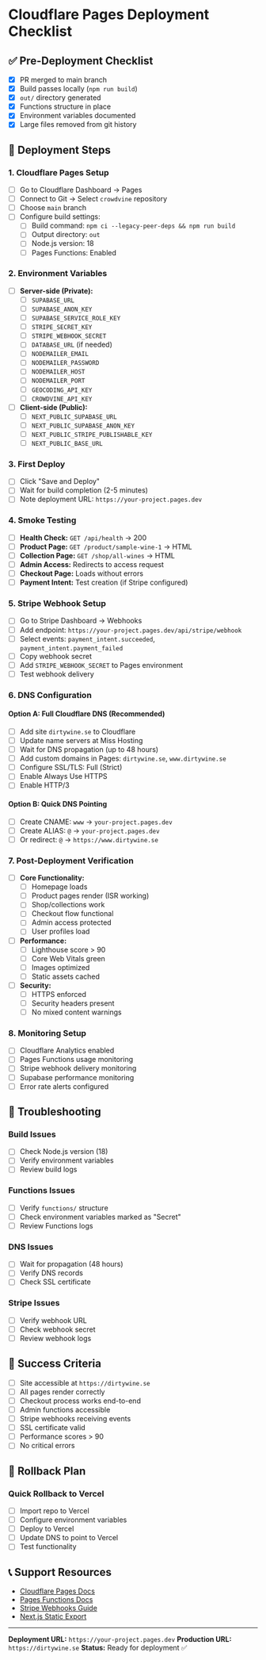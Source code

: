 # Cloudflare Pages Deployment Checklist

## ✅ Pre-Deployment Checklist

- [x] PR merged to main branch
- [x] Build passes locally (`npm run build`)
- [x] `out/` directory generated
- [x] Functions structure in place
- [x] Environment variables documented
- [x] Large files removed from git history

## 🚀 Deployment Steps

### 1. Cloudflare Pages Setup
- [ ] Go to Cloudflare Dashboard → Pages
- [ ] Connect to Git → Select `crowdvine` repository
- [ ] Choose `main` branch
- [ ] Configure build settings:
  - [ ] Build command: `npm ci --legacy-peer-deps && npm run build`
  - [ ] Output directory: `out`
  - [ ] Node.js version: 18
  - [ ] Pages Functions: Enabled

### 2. Environment Variables
- [ ] **Server-side (Private):**
  - [ ] `SUPABASE_URL`
  - [ ] `SUPABASE_ANON_KEY`
  - [ ] `SUPABASE_SERVICE_ROLE_KEY`
  - [ ] `STRIPE_SECRET_KEY`
  - [ ] `STRIPE_WEBHOOK_SECRET`
  - [ ] `DATABASE_URL` (if needed)
  - [ ] `NODEMAILER_EMAIL`
  - [ ] `NODEMAILER_PASSWORD`
  - [ ] `NODEMAILER_HOST`
  - [ ] `NODEMAILER_PORT`
  - [ ] `GEOCODING_API_KEY`
  - [ ] `CROWDVINE_API_KEY`

- [ ] **Client-side (Public):**
  - [ ] `NEXT_PUBLIC_SUPABASE_URL`
  - [ ] `NEXT_PUBLIC_SUPABASE_ANON_KEY`
  - [ ] `NEXT_PUBLIC_STRIPE_PUBLISHABLE_KEY`
  - [ ] `NEXT_PUBLIC_BASE_URL`

### 3. First Deploy
- [ ] Click "Save and Deploy"
- [ ] Wait for build completion (2-5 minutes)
- [ ] Note deployment URL: `https://your-project.pages.dev`

### 4. Smoke Testing
- [ ] **Health Check:** `GET /api/health` → 200
- [ ] **Product Page:** `GET /product/sample-wine-1` → HTML
- [ ] **Collection Page:** `GET /shop/all-wines` → HTML
- [ ] **Admin Access:** Redirects to access request
- [ ] **Checkout Page:** Loads without errors
- [ ] **Payment Intent:** Test creation (if Stripe configured)

### 5. Stripe Webhook Setup
- [ ] Go to Stripe Dashboard → Webhooks
- [ ] Add endpoint: `https://your-project.pages.dev/api/stripe/webhook`
- [ ] Select events: `payment_intent.succeeded`, `payment_intent.payment_failed`
- [ ] Copy webhook secret
- [ ] Add `STRIPE_WEBHOOK_SECRET` to Pages environment
- [ ] Test webhook delivery

### 6. DNS Configuration

#### Option A: Full Cloudflare DNS (Recommended)
- [ ] Add site `dirtywine.se` to Cloudflare
- [ ] Update name servers at Miss Hosting
- [ ] Wait for DNS propagation (up to 48 hours)
- [ ] Add custom domains in Pages: `dirtywine.se`, `www.dirtywine.se`
- [ ] Configure SSL/TLS: Full (Strict)
- [ ] Enable Always Use HTTPS
- [ ] Enable HTTP/3

#### Option B: Quick DNS Pointing
- [ ] Create CNAME: `www` → `your-project.pages.dev`
- [ ] Create ALIAS: `@` → `your-project.pages.dev`
- [ ] Or redirect: `@` → `https://www.dirtywine.se`

### 7. Post-Deployment Verification
- [ ] **Core Functionality:**
  - [ ] Homepage loads
  - [ ] Product pages render (ISR working)
  - [ ] Shop/collections work
  - [ ] Checkout flow functional
  - [ ] Admin access protected
  - [ ] User profiles load

- [ ] **Performance:**
  - [ ] Lighthouse score > 90
  - [ ] Core Web Vitals green
  - [ ] Images optimized
  - [ ] Static assets cached

- [ ] **Security:**
  - [ ] HTTPS enforced
  - [ ] Security headers present
  - [ ] No mixed content warnings

### 8. Monitoring Setup
- [ ] Cloudflare Analytics enabled
- [ ] Pages Functions usage monitoring
- [ ] Stripe webhook delivery monitoring
- [ ] Supabase performance monitoring
- [ ] Error rate alerts configured

## 🔧 Troubleshooting

### Build Issues
- [ ] Check Node.js version (18)
- [ ] Verify environment variables
- [ ] Review build logs

### Functions Issues
- [ ] Verify `functions/` structure
- [ ] Check environment variables marked as "Secret"
- [ ] Review Functions logs

### DNS Issues
- [ ] Wait for propagation (48 hours)
- [ ] Verify DNS records
- [ ] Check SSL certificate

### Stripe Issues
- [ ] Verify webhook URL
- [ ] Check webhook secret
- [ ] Review webhook logs

## 🎯 Success Criteria

- [ ] Site accessible at `https://dirtywine.se`
- [ ] All pages render correctly
- [ ] Checkout process works end-to-end
- [ ] Admin functions accessible
- [ ] Stripe webhooks receiving events
- [ ] SSL certificate valid
- [ ] Performance scores > 90
- [ ] No critical errors

## 🚨 Rollback Plan

### Quick Rollback to Vercel
- [ ] Import repo to Vercel
- [ ] Configure environment variables
- [ ] Deploy to Vercel
- [ ] Update DNS to point to Vercel
- [ ] Test functionality

## 📞 Support Resources

- [Cloudflare Pages Docs](https://developers.cloudflare.com/pages/)
- [Pages Functions Docs](https://developers.cloudflare.com/pages/platform/functions/)
- [Stripe Webhooks Guide](https://stripe.com/docs/webhooks)
- [Next.js Static Export](https://nextjs.org/docs/advanced-features/static-html-export)

---

**Deployment URL:** `https://your-project.pages.dev`
**Production URL:** `https://dirtywine.se`
**Status:** Ready for deployment ✅
